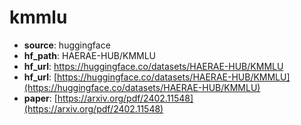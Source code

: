 
# kmmlu
+ **source**: huggingface
+ **hf_path**: HAERAE-HUB/KMMLU
+ **hf_url**: https://huggingface.co/datasets/HAERAE-HUB/KMMLU
+ **hf_url**: [https://huggingface.co/datasets/HAERAE-HUB/KMMLU](https://huggingface.co/datasets/HAERAE-HUB/KMMLU)  
+ **paper**: [https://arxiv.org/pdf/2402.11548](https://arxiv.org/pdf/2402.11548)  
